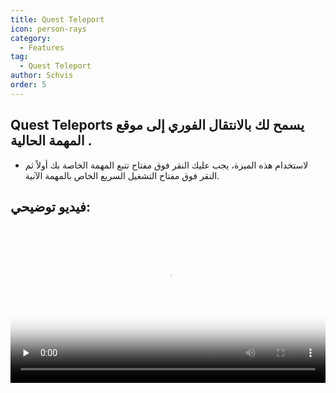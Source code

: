 ```yaml
---
title: Quest Teleport
icon: person-rays
category:
  - Features
tag:
  - Quest Teleport
author: Schvis
order: 5
---
```


## Quest Teleports يسمح لك بالانتقال الفوري إلى موقع المهمة الحالية .
- لاستخدام هذه الميزة، يجب عليك النقر فوق مفتاح تتبع المهمة الخاصة بك أولاً ثم النقر فوق مفتاح التشغيل السريع الخاص بالمهمة الآنية.

## فيديو توضيحي:

<video controls preload="none" width="100%" poster="https://nextcloud.atruicardona.xyz/s/bHDsLK6ktT7sqn7/preview"><source src="https://nextcloud.atruicardona.xyz/s/bHDsLK6ktT7sqn7/download" type="video/mp4"></video>
